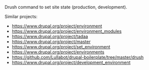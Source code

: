 Drush command to set site state (production, development).

Similar projects:
* https://www.drupal.org/project/environment
* https://www.drupal.org/project/environment_modules
* https://www.drupal.org/project/tadaa
* https://www.drupal.org/project/master
* https://www.drupal.org/project/set_environment
* https://www.drupal.org/project/environments
* https://github.com/Lullabot/drupal-boilerplate/tree/master/drush
* https://www.drupal.org/project/development_environment
